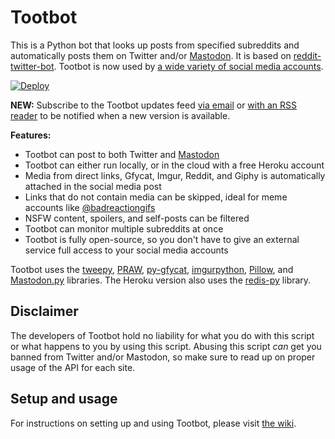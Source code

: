 # Tootbot

This is a Python bot that looks up posts from specified subreddits and automatically posts them on Twitter and/or [Mastodon](https://joinmastodon.org/). It is based on [reddit-twitter-bot](https://github.com/rhiever/reddit-twitter-bot). Tootbot is now used by [a wide variety of social media accounts](https://github.com/corbindavenport/tootbot/wiki/Accounts-using-Tootbot).

[![Deploy](https://www.herokucdn.com/deploy/button.svg)](https://heroku.com/deploy)

**NEW:** Subscribe to the Tootbot updates feed [via email](https://feedburner.google.com/fb/a/mailverify?uri=tootbot) or [with an RSS reader](http://feeds.feedburner.com/tootbot) to be notified when a new version is available.

**Features:**

* Tootbot can post to both Twitter and [Mastodon](https://joinmastodon.org/)
* Tootbot can either run locally, or in the cloud with a free Heroku account
* Media from direct links, Gfycat, Imgur, Reddit, and Giphy is automatically attached in the social media post
* Links that do not contain media can be skipped, ideal for meme accounts like [@badreactiongifs](https://twitter.com/badreactiongifs)
* NSFW content, spoilers, and self-posts can be filtered
* Tootbot can monitor multiple subreddits at once
* Tootbot is fully open-source, so you don't have to give an external service full access to your social media accounts

Tootbot uses the [tweepy](https://github.com/tweepy/tweepy), [PRAW](https://praw.readthedocs.io/en/latest/), [py-gfycat](https://github.com/ankeshanand/py-gfycat), [imgurpython](https://github.com/Imgur/imgurpython), [Pillow](https://github.com/python-pillow/Pillow), and [Mastodon.py](https://github.com/halcy/Mastodon.py) libraries. The Heroku version also uses the [redis-py](https://github.com/andymccurdy/redis-py) library.

## Disclaimer

The developers of Tootbot hold no liability for what you do with this script or what happens to you by using this script. Abusing this script *can* get you banned from Twitter and/or Mastodon, so make sure to read up on proper usage of the API for each site.

## Setup and usage

For instructions on setting up and using Tootbot, please visit [the wiki](https://github.com/corbindavenport/tootbot/wiki).